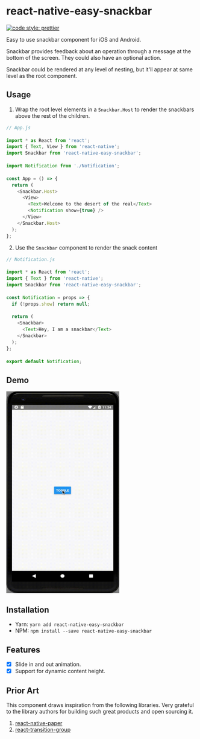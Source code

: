 # react-native-easy-snackbar

[![code style: prettier](https://img.shields.io/badge/code_style-prettier-ff69b4.svg?style=flat-square)](https://github.com/prettier/prettier)

Easy to use snackbar component for iOS and Android.

Snackbar provides feedback about an operation through a message at the bottom of the screen. They could also have an optional action.

Snackbar could be rendered at any level of nesting, but it'll appear at same level as the root component.

## Usage

1. Wrap the root level elements in a `Snackbar.Host` to render the snackbars above the rest of the children.

```js
// App.js

import * as React from 'react';
import { Text, View } from 'react-native';
import Snackbar from 'react-native-easy-snackbar';

import Notification from './Notification';

const App = () => {
  return (
    <Snackbar.Host>
      <View>
        <Text>Welcome to the desert of the real</Text>
        <Notification show={true} />
      </View>
    </Snackbar.Host>
  );
};
```

2. Use the `Snackbar` component to render the snack content

```js
// Notification.js

import * as React from 'react';
import { Text } from 'react-native';
import Snackbar from 'react-native-easy-snackbar';

const Notification = props => {
  if (!props.show) return null;

  return (
    <Snackbar>
      <Text>Hey, I am a snackbar</Text>
    </Snackbar>
  );
};

export default Notification;
```

## Demo

<img src="./rn-snackbar.gif" alt="drawing" width="300"/>

## Installation

- Yarn: `yarn add react-native-easy-snackbar`
- NPM: `npm install --save react-native-easy-snackbar`

## Features

- [x] Slide in and out animation.
- [x] Support for dynamic content height.

## Prior Art

This component draws inspiration from the following libraries. Very grateful to the library authors for building such great products and open sourcing it.

1. [react-native-paper](https://github.com/callstack/react-native-paper)
2. [react-transition-group](https://github.com/reactjs/react-transition-group)
